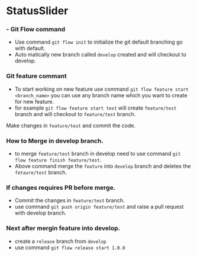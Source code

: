 # StatusSlider

### - Git Flow command

- Use command `git flow init` to initialize the git default branching go with default.
- Auto matically new branch called `develop` created and will checkout to develop.

### Git feature commant

- To start working on new feature use command `git flow feature start <branch_name>` you can use any branch name which you want to create for new feature.
- for example `git flow feature start test` will create `feature/test` branch and will checkout to `feature/test` branch.

Make changes in `feature/test` and commit the code.

### How to Merge in develop branch.

- to merge `feature/test` branch in develop need to use command `git flow feature finish feature/test`.
- Above command merge the `feature` into `develop` branch and deletes the `fetaure/test` branch.

### If changes requires PR before merge.

- Commit the changes in `feature/test` branch.
- use command `git push origin feature/test` and raise a pull request with develop branch.

### Next after mergin feature into develop.

- create a `release` branch from `develop`
- use command `git flow release start 1.0.0`
